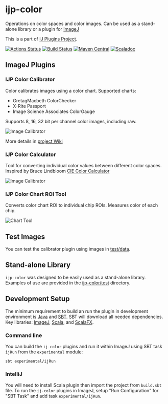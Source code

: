 ijp-color
=========

Operations on color spaces and color images. Can be used as a stand-alone library or a plugin for [ImageJ](http://rsb.info.nih.gov/ij)

This is a part of [IJ Plugins Project](http://ij-plugins.sourceforge.net/).

[![Actions Status](https://github.com/ij-plugins/ijp-color/workflows/Scala%20CI/badge.svg)](https://github.com/ij-plugins/ijp-color/actions) 
[![Build Status](https://travis-ci.org/ij-plugins/ijp-color.svg?branch=develop)](https://travis-ci.org/ij-plugins/ijp-color) 
[![Maven Central](https://maven-badges.herokuapp.com/maven-central/net.sf.ij-plugins/ijp-color_2.13/badge.svg)](https://maven-badges.herokuapp.com/maven-central/net.sf.ij-plugins/ijp-color_2.13) 
[![Scaladoc](http://javadoc-badge.appspot.com/net.sf.ij-plugins/ijp-color_2.13.svg?label=scaladoc)](http://javadoc-badge.appspot.com/net.sf.ij-plugins/ijp-color_2.13)


ImageJ Plugins
--------------


### IJP Color Calibrator

Color calibrates images using a color chart. Supported charts:

* GretagMacbeth ColorChecker
* X-Rite Passport
* Image Science Associates ColorGauge

Supports 8, 16, 32 bit per channel color images, including raw.

![Image Calibrator](https://github.com/ij-plugins/ijp-color/wiki/assets/Color_Calibrator_0.6_01.png)

More details in [project Wiki]


### IJP Color Calculator

Tool for converting individual color values between different color spaces. Inspired by Bruce Lindbloom [CIE Color Calculator](http://www.brucelindbloom.com/index.html?ColorCalculator.html)

![Image Calibrator](https://github.com/ij-plugins/ijp-color/wiki/assets/Color_Converter_0.6_01.png)


### IJP Color Chart ROI Tool

Converts color chart ROI to individual chip ROIs. Measures color of each chip.

![Chart Tool](https://github.com/ij-plugins/ijp-color/wiki/assets/Chart_Tool_0.9_01.png)


Test Images
-----------

You can test the calibrator plugin using images in [test/data](test/data).


Stand-alone Library
-------------------

`ijp-color` was designed to be easily used as a stand-alone library. 
Examples of use are provided in the [ijp-color/test](ijp-color/src/main/test/scala/net/ij/ij_plugins/color) directory.


Development Setup
-----------------

The minimum requirement to build an run the plugin in development environment is [Java](java.oracle.com) and [SBT](http://www.scala-sbt.org/). 
SBT will download all needed dependencies. Key libraries: 
[ImageJ](https://imagej.nih.gov/ij/), [Scala](https://www.scala-lang.org/), and [ScalaFX](http://www.scalafx.org/).

### Command line

You can build the `ij-color` plugins and run it within ImageJ using SBT task `ijRun` from the `experimental` module:
 
```
sbt experimental/ijRun
```


### IntelliJ

You will need to install Scala plugin then import the project from `build.sbt` file. To run the `ij-color` plugins in ImageJ, setup "Run Configuration" for "SBT Task" and add task `experimental/ijRun`.  

[project Wiki]: https://github.com/ij-plugins/ijp-color/wiki